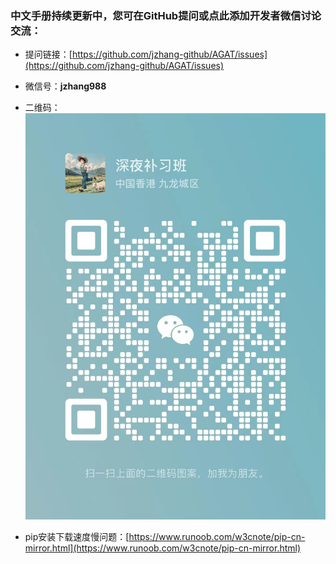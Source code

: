 
### 中文手册持续更新中，您可在GitHub提问或点此添加开发者微信讨论交流：


- 提问链接：[https://github.com/jzhang-github/AGAT/issues](https://github.com/jzhang-github/AGAT/issues)
- 微信号：**jzhang988**
- 二维码：   ![二维码](WeChat_QR_code.jpg)


- pip安装下载速度慢问题：[https://www.runoob.com/w3cnote/pip-cn-mirror.html](https://www.runoob.com/w3cnote/pip-cn-mirror.html)
